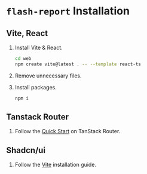 # `flash-report` Installation

## Vite, React

1. Install Vite & React.

   ```bash
   cd web
   npm create vite@latest . -- --template react-ts
   ```

2. Remove unnecessary files.

3. Install packages.

   ```bash
   npm i
   ```

## Tanstack Router

1. Follow the [Quick Start](https://tanstack.com/router/latest/docs/framework/react/quick-start) on TanStack Router.

## Shadcn/ui

1. Follow the [Vite](https://ui.shadcn.com/docs/installation/vite) installation guide.
